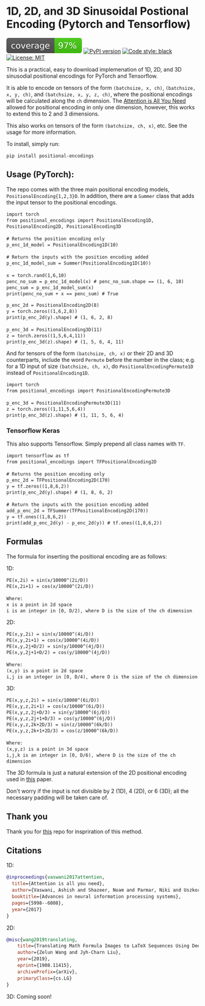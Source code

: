 # 1D, 2D, and 3D Sinusoidal Postional Encoding (Pytorch and Tensorflow)

![Code Coverage](./svgs/cov.svg)
[![PyPI version](https://badge.fury.io/py/positional-encodings.svg)](https://badge.fury.io/py/positional-encodings)
[![Code style: black](https://img.shields.io/badge/code%20style-black-000000.svg)](https://github.com/psf/black)
[![License: MIT](https://img.shields.io/badge/License-MIT-yellow.svg)](https://opensource.org/licenses/MIT)

This is a practical, easy to download implemenation of 1D, 2D, and 3D
sinusodial positional encodings for PyTorch and Tensorflow.

It is able to encode on tensors of the form `(batchsize, x, ch)`, `(batchsize,
x, y, ch)`, and `(batchsize, x, y, z, ch)`, where the positional encodings will
be calculated along the `ch` dimension. The [Attention is All You
Need](https://arxiv.org/pdf/1706.03762.pdf) allowed for positional encoding in
only one dimension, however, this works to extend this to 2 and 3 dimensions.

This also works on tensors of the form `(batchsize, ch, x)`, etc. See the usage for more information.

To install, simply run:

```
pip install positional-encodings
```

## Usage (PyTorch):

The repo comes with the three main positional encoding models,
`PositionalEncoding{1,2,3}D`. In addition, there are a `Summer` class that adds
the input tensor to the positional encodings.

```python3
import torch
from positional_encodings import PositionalEncoding1D, PositionalEncoding2D, PositionalEncoding3D

# Returns the position encoding only
p_enc_1d_model = PositionalEncoding1D(10)

# Return the inputs with the position encoding added
p_enc_1d_model_sum = Summer(PositionalEncoding1D(10))

x = torch.rand(1,6,10)
penc_no_sum = p_enc_1d_model(x) # penc_no_sum.shape == (1, 6, 10)
penc_sum = p_enc_1d_model_sum(x)
print(penc_no_sum + x == penc_sum) # True
```

```python3
p_enc_2d = PositionalEncoding2D(8)
y = torch.zeros((1,6,2,8))
print(p_enc_2d(y).shape) # (1, 6, 2, 8)

p_enc_3d = PositionalEncoding3D(11)
z = torch.zeros((1,5,6,4,11))
print(p_enc_3d(z).shape) # (1, 5, 6, 4, 11)
```

And for tensors of the form `(batchsize, ch, x)` or their 2D and 3D
counterparts, include the word `Permute` before the number in the class; e.g.
for a 1D input of size `(batchsize, ch, x)`, do `PositionalEncodingPermute1D`
instead of `PositionalEncoding1D`.


```python3
import torch
from positional_encodings import PositionalEncodingPermute3D

p_enc_3d = PositionalEncodingPermute3D(11)
z = torch.zeros((1,11,5,6,4))
print(p_enc_3d(z).shape) # (1, 11, 5, 6, 4)
```

### Tensorflow Keras

This also supports Tensorflow. Simply prepend all class names with `TF`.

```python3
import tensorflow as tf
from positional_encodings import TFPositionalEncoding2D

# Returns the position encoding only
p_enc_2d = TFPositionalEncoding2D(170)
y = tf.zeros((1,8,6,2))
print(p_enc_2d(y).shape) # (1, 8, 6, 2)

# Return the inputs with the position encoding added
add_p_enc_2d = TFSummer(TFPositionalEncoding2D(170))
y = tf.ones((1,8,6,2))
print(add_p_enc_2d(y) - p_enc_2d(y)) # tf.ones((1,8,6,2))
```

## Formulas

The formula for inserting the positional encoding are as follows:

1D:
```
PE(x,2i) = sin(x/10000^(2i/D))
PE(x,2i+1) = cos(x/10000^(2i/D))

Where:
x is a point in 2d space
i is an integer in [0, D/2), where D is the size of the ch dimension
```

2D:
```
PE(x,y,2i) = sin(x/10000^(4i/D))
PE(x,y,2i+1) = cos(x/10000^(4i/D))
PE(x,y,2j+D/2) = sin(y/10000^(4j/D))
PE(x,y,2j+1+D/2) = cos(y/10000^(4j/D))

Where:
(x,y) is a point in 2d space
i,j is an integer in [0, D/4), where D is the size of the ch dimension
```

3D:
```
PE(x,y,z,2i) = sin(x/10000^(6i/D))
PE(x,y,z,2i+1) = cos(x/10000^(6i/D))
PE(x,y,z,2j+D/3) = sin(y/10000^(6j/D))
PE(x,y,z,2j+1+D/3) = cos(y/10000^(6j/D))
PE(x,y,z,2k+2D/3) = sin(z/10000^(6k/D))
PE(x,y,z,2k+1+2D/3) = cos(z/10000^(6k/D))

Where:
(x,y,z) is a point in 3d space
i,j,k is an integer in [0, D/6), where D is the size of the ch dimension
```

The 3D formula is just a natural extension of the 2D positional encoding used
in [this](https://arxiv.org/pdf/1908.11415.pdf) paper.

Don't worry if the input is not divisible by 2 (1D), 4 (2D), or 6 (3D); all the
necessary padding will be taken care of.

## Thank you

Thank you for [this](https://github.com/wzlxjtu/PositionalEncoding2D) repo for inspriration of this method.

## Citations
1D:
```bibtex
@inproceedings{vaswani2017attention,
  title={Attention is all you need},
  author={Vaswani, Ashish and Shazeer, Noam and Parmar, Niki and Uszkoreit, Jakob and Jones, Llion and Gomez, Aidan N and Kaiser, {\L}ukasz and Polosukhin, Illia},
  booktitle={Advances in neural information processing systems},
  pages={5998--6008},
  year={2017}
}
```

2D:
```bibtex
@misc{wang2019translating,
    title={Translating Math Formula Images to LaTeX Sequences Using Deep Neural Networks with Sequence-level Training},
    author={Zelun Wang and Jyh-Charn Liu},
    year={2019},
    eprint={1908.11415},
    archivePrefix={arXiv},
    primaryClass={cs.LG}
}
```

3D:
Coming soon!
